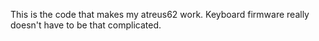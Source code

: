 This is the code that makes my atreus62 work. Keyboard firmware really doesn't have to be that complicated. 


